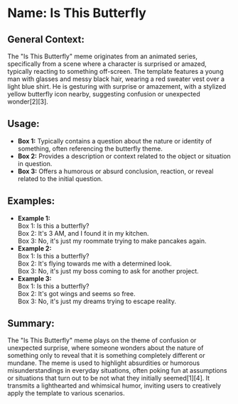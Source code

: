 # Name: Is This Butterfly
## General Context:
The "Is This Butterfly" meme originates from an animated series, specifically from a scene where a character is surprised or amazed, typically reacting to something off-screen. The template features a young man with glasses and messy black hair, wearing a red sweater vest over a light blue shirt. He is gesturing with surprise or amazement, with a stylized yellow butterfly icon nearby, suggesting confusion or unexpected wonder[2][3].

## Usage:
- **Box 1:** Typically contains a question about the nature or identity of something, often referencing the butterfly theme.
- **Box 2:** Provides a description or context related to the object or situation in question.
- **Box 3:** Offers a humorous or absurd conclusion, reaction, or reveal related to the initial question.

## Examples:
- **Example 1:**  
  Box 1: Is this a butterfly?  
  Box 2: It's 3 AM, and I found it in my kitchen.  
  Box 3: No, it's just my roommate trying to make pancakes again.
- **Example 2:**  
  Box 1: Is this a butterfly?  
  Box 2: It's flying towards me with a determined look.  
  Box 3: No, it's just my boss coming to ask for another project.
- **Example 3:**  
  Box 1: Is this a butterfly?  
  Box 2: It's got wings and seems so free.  
  Box 3: No, it's just my dreams trying to escape reality.

## Summary:
The "Is This Butterfly" meme plays on the theme of confusion or unexpected surprise, where someone wonders about the nature of something only to reveal that it is something completely different or mundane. The meme is used to highlight absurdities or humorous misunderstandings in everyday situations, often poking fun at assumptions or situations that turn out to be not what they initially seemed[1][4]. It transmits a lighthearted and whimsical humor, inviting users to creatively apply the template to various scenarios.